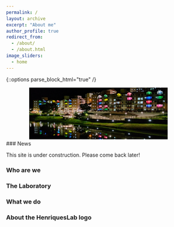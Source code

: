 ```yaml
---
permalink: /
layout: archive
excerpt: "About me"
author_profile: true
redirect_from:
  - /about/
  - /about.html
image_sliders:
  - home
---
```


{::options parse_block_html="true" /}

<div style="text-align: center">
<img src='/images/campus.jpg' style='width: 75%'>
</div>

<body align="justify">
### News

This site is under construction. Please come back later!

### Who are we



### The Laboratory



### What we do



### About the HenriquesLab logo

